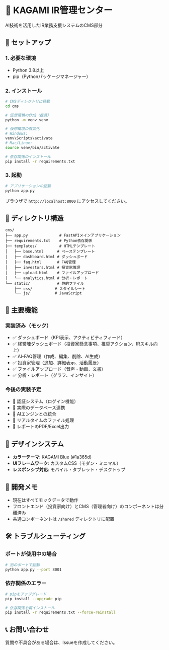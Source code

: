 # 🔮 KAGAMI IR管理センター

AI技術を活用したIR業務支援システムのCMS部分

## 🚀 セットアップ

### 1. 必要な環境

- Python 3.8以上
- pip（Pythonパッケージマネージャー）

### 2. インストール

```bash
# CMSディレクトリに移動
cd cms

# 仮想環境の作成（推奨）
python -m venv venv

# 仮想環境の有効化
# Windows:
venv\Scripts\activate
# Mac/Linux:
source venv/bin/activate

# 依存関係のインストール
pip install -r requirements.txt
```

### 3. 起動

```bash
# アプリケーションの起動
python app.py
```

ブラウザで `http://localhost:8000` にアクセスしてください。

## 📁 ディレクトリ構造

```
cms/
├── app.py              # FastAPIメインアプリケーション
├── requirements.txt    # Python依存関係
├── templates/          # HTMLテンプレート
│   ├── base.html      # ベーステンプレート
│   ├── dashboard.html # ダッシュボード
│   ├── faq.html       # FAQ管理
│   ├── investors.html # 投資家管理
│   ├── upload.html    # ファイルアップロード
│   └── analytics.html # 分析・レポート
└── static/            # 静的ファイル
    ├── css/          # スタイルシート
    └── js/           # JavaScript
```

## 🎯 主要機能

### 実装済み（モック）
- ✅ ダッシュボード（KPI表示、アクティビティフィード）
- ✅ 経営陣ダッシュボード（投資家懸念事項、推奨アクション、IRスキル向上）
- ✅ AI-FAQ管理（作成、編集、削除、AI生成）
- ✅ 投資家管理（追加、詳細表示、活動履歴）
- ✅ ファイルアップロード（音声・動画、文書）
- ✅ 分析・レポート（グラフ、インサイト）

### 今後の実装予定
- 🔄 認証システム（ログイン機能）
- 🔄 実際のデータベース連携
- 🔄 AIエンジンとの統合
- 🔄 リアルタイムのファイル処理
- 🔄 レポートのPDF/Excel出力

## 🎨 デザインシステム

- **カラーテーマ**: KAGAMI Blue (#1a365d)
- **UIフレームワーク**: カスタムCSS（モダン・ミニマル）
- **レスポンシブ対応**: モバイル・タブレット・デスクトップ

## 📝 開発メモ

- 現在はすべてモックデータで動作
- フロントエンド（投資家向け）とCMS（管理者向け）のコンポーネントは分離済み
- 共通コンポーネントは `/shared` ディレクトリに配置

## 🛠️ トラブルシューティング

### ポートが使用中の場合
```bash
# 別のポートで起動
python app.py --port 8001
```

### 依存関係のエラー
```bash
# pipをアップグレード
pip install --upgrade pip

# 依存関係を再インストール
pip install -r requirements.txt --force-reinstall
```

## 📞 お問い合わせ

質問や不具合がある場合は、Issueを作成してください。
